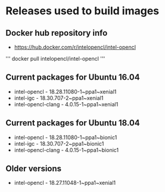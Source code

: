 # Releases used to build images

## Docker hub repository info

* https://hub.docker.com/r/intelopencl/intel-opencl

'''
docker pull intelopencl/intel-opencl
'''

## Current packages for Ubuntu 16.04

* intel-opencl - 18.28.11080-1~ppa1~xenial1 
* intel-igc - 18.30.707-2~ppa1~xenial1 
* intel-opencl-clang - 4.0.15-1~ppa1~xenial1 

## Current packages for Ubuntu 18.04

* intel-opencl - 18.28.11080-1~ppa1~bionic1 
* intel-igc - 18.30.707-2~ppa1~bionic1 
* intel-opencl-clang - 4.0.15-1~ppa1~bionic1 

## Older versions

* intel-opencl - 18.27.11048-1~ppa1~xenial1 

